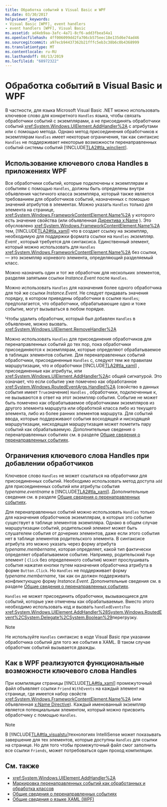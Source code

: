 ```yaml
---
title: Обработка событий в Visual Basic и WPF
ms.date: 03/30/2017
helpviewer_keywords:
- Visual Basic [WPF], event handlers
- event handlers [WPF], Visual Basic
ms.assetid: ad4eb9aa-3afc-4a71-8cf6-add3fbea54a1
ms.openlocfilehash: 4ff006099dd2fa706cb575eec18e135d6e74ad46
ms.sourcegitcommit: a97ecb94437362b21fffc5eb3c38b6c0b4368999
ms.translationtype: MT
ms.contentlocale: ru-RU
ms.lasthandoff: 08/13/2019
ms.locfileid: "68972322"
---
```

# <a name="visual-basic-and-wpf-event-handling"></a>Обработка событий в Visual Basic и WPF
В частности, для языка Microsoft Visual Basic .NET можно использовать ключевое слово для конкретного `Handles` языка, чтобы связать обработчики событий с экземплярами, а не присоединять обработчики событий <xref:System.Windows.UIElement.AddHandler%2A> с атрибутами или с помощью метода. Однако метод присоединения обработчиков к экземплярам `Handles` имеет некоторые ограничения, так как синтаксис `Handles` не поддерживает некоторые возможности перенаправленных событий системы событий [!INCLUDE[TLA2#tla_winclient](../../../../includes/tla2sharptla-winclient-md.md)].  
  
## <a name="using-handles-in-a-wpf-application"></a>Использование ключевого слова Handles в приложениях WPF  
 Все обработчики событий, которые подключены к экземплярам и событиям с помощью `Handles`, должны быть определены внутри объявления частичного класса экземпляра, который также является требованием для обработчиков событий, назначенных с помощью значений атрибутов в элементах. Можно указать `Handles` только для элемента на странице, <xref:System.Windows.FrameworkContentElement.Name%2A> у которого есть значение свойства (или объявленная [Директива x:Name](../../xaml-services/x-name-directive.md) ). Это обусловлено <xref:System.Windows.FrameworkContentElement.Name%2A> тем, [!INCLUDE[TLA2#tla_xaml](../../../../includes/tla2sharptla-xaml-md.md)] что в создает ссылку на экземпляр, необходимую для поддержки формата ссылки на `Handles` *экземпляр. Event* , который требуется для синтаксиса. Единственный элемент, который можно использовать для `Handles` <xref:System.Windows.FrameworkContentElement.Name%2A> без ссылки, — это экземпляр корневого элемента, определяющий разделяемый класс.  
  
 Можно назначить один и тот же обработчик для нескольких элементов, разделяя запятыми ссылки *Instance.Event* после `Handles`.  
  
 Можно использовать `Handles` для назначения более одного обработчика для той же ссылки *Instance.Event*. Не следует придавать значения порядку, в котором приведены обработчики в ссылке `Handles`; предполагается, что обработчики, обрабатывающие одно и тоже событие, могут вызываться в любом порядке.  
  
 Чтобы удалить обработчик, который был добавлен `Handles` в объявление, можно вызвать. <xref:System.Windows.UIElement.RemoveHandler%2A>  
  
 Можно использовать `Handles` для присоединения обработчиков для перенаправленных событий до тех пор, пока обработчики присоединяются к экземплярам, которые определяют обрабатываемое в таблицах элементов событие. Для перенаправленных событий обработчики, присоединенные `Handles` с, следуют тем же правилам маршрутизации, что и обработчики [!INCLUDE[TLA2#tla_xaml](../../../../includes/tla2sharptla-xaml-md.md)] , присоединенные как атрибуты, или <xref:System.Windows.UIElement.AddHandler%2A>с общей сигнатурой. Это означает, что если событие уже помечено как обработанное <xref:System.Windows.RoutedEventArgs.Handled%2A> (свойство в данных события имеет `True`значение) `Handles` , обработчики, подключенные к, не вызываются в ответ на этот экземпляр события. Событие не может быть помечено как обрабатываемое обработчиками экземпляров из другого элемента маршрута или обработкой класса либо из текущего элемента, либо из более ранних элементов маршрута. Для событий ввода, которые поддерживают события восходящей и нисходящей маршрутизации, нисходящая маршрутизация может пометить пару событий как обрабатываемую. Дополнительные сведения о перенаправленных событиях см. в разделе [Общие сведения о перенаправленных событиях](routed-events-overview.md).  
  
## <a name="limitations-of-handles-for-adding-handlers"></a>Ограничения ключевого слова Handles при добавлении обработчиков  
 Ключевое слово `Handles` не может ссылаться на обработчики для присоединенных событий. Необходимо использовать метод доступа `add` для присоединенных событий или атрибуты события *typename.eventname* в [!INCLUDE[TLA2#tla_xaml](../../../../includes/tla2sharptla-xaml-md.md)]. Дополнительные сведения см. в разделе [Общие сведения о перенаправленных событиях](routed-events-overview.md).  
  
 Для перенаправленных событий можно использовать `Handles` только для назначения обработчиков экземплярам, в которых это событие существует в таблице элементов экземпляра. Однако в общем случае маршрутизации событий, родительский элемент может быть слушателем события от дочерних элементов, даже если этого события нет в таблице элементов родительского элемента. В синтаксисе атрибута это можно указать через форму атрибута *typename.membername*, которая определяет, какой тип фактически определяет обрабатываемое событие. Например, родительский `Page` элемент ( `Click` без определенного события) может прослушивать события нажатия кнопки путем назначения обработчика атрибута в форме `Button.Click`. Но `Handles` не поддерживает форму *typename.membername*, так как он должен поддерживать конфликтующую форму *Instance.Event*. Дополнительные сведения см. в разделе [Общие сведения о перенаправленных событиях](routed-events-overview.md).  
  
 `Handles` не может присоединить обработчики, вызывающиеся для событий, которые уже отмечены как обрабатываемые. Вместо этого необходимо использовать код и вызвать `handledEventsToo` <xref:System.Windows.UIElement.AddHandler%28System.Windows.RoutedEvent%2CSystem.Delegate%2CSystem.Boolean%29>перегрузку.  
  
> [!NOTE]
>  Не используйте `Handles` синтаксис в коде Visual Basic при указании обработчика событий для того же события в XAML. В таком случае обработчик событий вызывается дважды.  
  
## <a name="how-wpf-implements-handles-functionality"></a>Как в WPF реализуются функциональные возможности ключевого слова Handles  
 При компиляции страницы [!INCLUDE[TLA#tla_xaml](../../../../includes/tlasharptla-xaml-md.md)] промежуточный файл объявляет ссылки `Friend` `WithEvents` на каждый элемент на странице, где имеется набор свойств <xref:System.Windows.FrameworkContentElement.Name%2A> (или объявленная [x:Name Directive](../../xaml-services/x-name-directive.md)). Каждый именованный экземпляр является потенциальным элементом, который можно присвоить обработчику с помощью `Handles`.  
  
> [!NOTE]
>  В [!INCLUDE[TLA#tla_visualstu](../../../../includes/tlasharptla-visualstu-md.md)]технологиях IntelliSense может показывать завершение для тех элементов, которые доступны `Handles` для ссылки на странице. Но для того чтобы промежуточный файл смог заполнить все ссылки `Friends`, может потребоваться один проход компиляции.  
  
## <a name="see-also"></a>См. также

- <xref:System.Windows.UIElement.AddHandler%2A>
- [Маркировка перенаправленных событий как обработанных и обработка классов](marking-routed-events-as-handled-and-class-handling.md)
- [Общие сведения о перенаправленных событиях](routed-events-overview.md)
- [Общие сведения о языке XAML (WPF)](xaml-overview-wpf.md)
